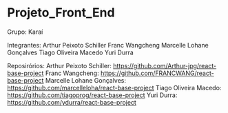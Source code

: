 # Projeto_Front_End

Grupo: Karaí

Integrantes:
    Arthur Peixoto Schiller
    Franc Wangcheng
    Marcelle Lohane Gonçalves
    Tiago Oliveira Macedo
    Yuri Durra

Reposirórios:
    Arthur Peixoto Schiller: https://github.com/Arthur-jpg/react-base-project
    Franc Wangcheng: https://github.com/FRANCWANG/react-base-project
    Marcelle Lohane Gonçalves: https://github.com/marcelleloha/react-base-project
    Tiago Oliveira Macedo: https://github.com/tiagoprog/react-base-project
    Yuri Durra: https://github.com/ydurra/react-base-project


